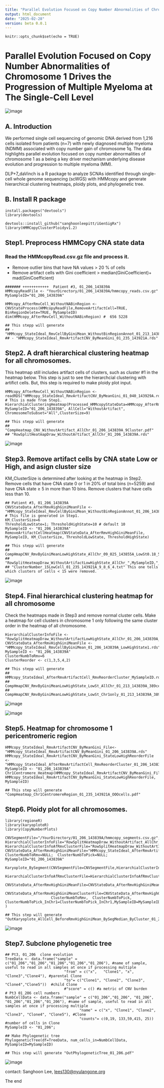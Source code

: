 ```yaml
---
title: "Parallel Evolution Focused on Copy Number Abnormalities of Chromosome 1 Drives the Progression of Multiple Myeloma at The Single-Cell Level"
output: html_document
date: "2025-02-28"
version: beta 0.0.1
---
```


```{r setup, include=FALSE}
knitr::opts_chunk$set(echo = TRUE)
```
# Parallel Evolution Focused on Copy Number Abnormalities of Chromosome 1 Drives the Progression of Multiple Myeloma at The Single-Cell Level

![image](https://github.com/user-attachments/assets/577824fc-6b27-45f0-80fd-e613bd0a3e84)

## A. Introduction

We performed single cell sequencing of genomic DNA derived from 1,216 cells isolated from patients (n=7) with newly diagnosed multiple myeloma (NDMM) associated with copy number gain of chromosome 1q. The data highlights parallel evolution focused on copy number abnormalities of chromosome 1 as a being a key driver mechanism underlying disease evolution and progression to multiple myeloma (MM).

DLP+7_daVinch is a R package to analyze SCNAs identified through single-cell whole genome sequencing (scWGS) with HMMcopy and generate hierarchical clustering heatmaps, ploidy plots, and phylogenetic tree. 

## B. Install R package

```{Installation}
install.packages("devtools")
library(devtools)

devtools::install_github("sanghoonleepitt/iGenSigRx")
library(HMMCopyClusterPloidyv1.2)
```

## Step1. Preprocess HMMCopy CNA state data  

### Read the HMMcopyRead.csv.gz file and process it.

  - Remove outlier bins that have NA values > 20 % of cells 
  - Remove artifact cells with Gini coefficient > median(GiniCoefficient)+ mad(GiniCoefficient)

```{Preprecessing}
####### ++++++++++++  Patient #3, 01_206_143839A
HMMcopyReadFile <- "YourDirectory/01_206_143839A/hmmcopy_reads.csv.gz"  
MySampleID="01_206_143839A"

HMMcopy_AfterRmvCell_WithoutNABinRegion <- CNVStateProcess(HMMcopyReadFile,RemoveArtifactCell=TRUE, BinRegionDelete=TRUE, MySampleID)
dim(HMMcopy_AfterRmvCell_WithoutNABinRegion) #  656 5228

## This stepp will generate
## - "HMMcopy_StateIdeal_RmvCellByGiniMean_WithoutBinRegionAnnot_01_213_143839A.rds"
## - "HMMcopy_StateIdeal_RmvArtifactCNV_ByMeanGini_01_235_143921A.rds" 
```

## Step2. A draft hierarchical clustering heatmap for all chromosomes. 
This heatmap still includes artifact cells of clusters, such as cluster #1 in the heatmap below. 
This step is just to see the hierarchcial clustering with artifict cells.  But, this step is required to make ploidy plot input. 

```{Hiearchical cluatering}
HMMcopy_AfterRmvCell_WithoutNABinRegion <- readRDS("HMMcopy_StateIdeal_RmvArtifactCNV_ByMeanGini_01_040_143929A.rds") # This is made from Step1. 
HierarchialClusteringHeatmap(Processed_HMMcopyStateData=HMMcopy_AfterRmvCell_WithoutNABinRegion, MySampleID="01_206_143839A", AllCell="WithoutArtifact", ChromosomeToSubset="All",ClusterSize=9)

## This stepp will generate
## "CompHeatmap_CNV_WithoutArtifact_AllChr_01_206_143839A_9Cluster.pdf"
## "RowSplitHeatmapDraw_WithoutArtifact_AllChr_01_206_143839A.rds"
```
![image](https://github.com/user-attachments/assets/24b0a3c8-21e2-4aa7-9f21-311e6a6f3420)

## Step3. Remove artifact cells by CNA state Low or High, and asign cluster size
KM_ClusterSize is determined after looking at the heatmap in Step2.   
Remove cells that have CNA state 0 or 1 in 20% of total bins (n=5259) and have CNA state ≥ 5 in more than 10 bins.
Remove clusters that have cells less than 10.

```{remove artifact cells}
## Patient #3, 01_206_143839A
CNVStateData_AfterRmvHighGiniMeanFile <- "HMMcopy_StateIdeal_RmvCellByGiniMean_WithoutBinRegionAnnot_01_206_143839A.rds"  # This file is generated in Step1.
KM_ClusterSize=6
ThresholdLowState=1; ThresholdHighState=10 # default 10
MySampleID <- "01_206_143839A"
RemoveArtifactCellHeatmap(CNVStateData_AfterRmvHighGiniMeanFile, MySampleID, KM_ClusterSize, ThresholdLowState, ThresholdHighState)

## This stepp will generate
## CompHmapCNV_RmvByGiniMeanLowHighState_AllChr_09_025_143855A_LowSt0.18_527Cells_5clu.pdf
## "RowSplitHeatmapDraw_WithoutArtifactLowHighState_AllChr_",MySampleID,"_",KM_ClusterSize,"clu.rds"
## "ClusterNumber_15LowCell_01_235_143921A_9_8_6_4.txt" This one tells which clusters of cells < 15 were removed. 
```
![image](https://github.com/user-attachments/assets/11bb850c-a1a0-405f-ba1b-ddb86a32b694)
 


## Step4. Final hierarchical clustering heatmap for all chromosome
Check the heatmaps made in Step3 and remove normal cluster cells. 
Make a heatmap for cell clusters in chromosome 1 only following the same cluster order in the heatmap of all chromosome. 

```{Make a refined heatmap}
HierarchialClusterInfoFile <- "RowSplitHeatmapDraw_WithoutArtifactLowHighState_AllChr_01_206_143839A_6clu.rds"
CNVStateData_AfterRmvHighGiniMeanFile <-"HMMcopy_StateIdeal_RmvCellByGiniMean_01_206_143839A_LowHighState1.rds"
MySampleID <- "01_206_143839A"
ClusterNumbToRmv=6
ClusterReorder <- c(1,3,5,4,2)

## This stepp will generate
## HMMcopy_StateIdeal_AfterRmvArtifactCell_RmvReorderCluster_MySampleID.rds
## CompHmapCNV_RmvByGiniMeanLowHighState_LowSt_AllChr_01_213_143839A_389cells_RordClone.pdf
## CompHmapCNV_RmvByGiniMeanLowHighState_LowSt_Chr1only_01_213_143839A_389cells_RordClone.pdf
```

![image](https://github.com/user-attachments/assets/58a54abc-0a12-4286-8daf-29e81d571d89)

![image](https://github.com/user-attachments/assets/a71c086e-d38a-48ee-b328-c0ce6437f9b1)


## Step5. Heatmap for chromosome 1 pericentromeric region

```{ }
HMMcopy_StateIdeal_RmvArtifactCNV_ByMeanGini_File<- "HMMcopy_StateIdeal_RmvArtifactCNV_ByMeanGini_01_206_143839A.rds"
HMMcopy_StateIdeal_RmvArtifactCNV_ByMeanGini_StateLowHighReorderFile <-  "HMMcopy_StateIdeal_AfterRmvArtifactCell_RmvReorderCluster_01_206_143839A.rds"
MySampleID <- "01_206_143839A"
Chr1Centromere_Heatmap(HMMcopy_StateIdeal_RmvArtifactCNV_ByMeanGini_File, HMMcopy_StateIdeal_RmvArtifactCNV_ByMeanGini_StateLowHighReorderFile, MySampleID)

## This step will generate "CompHeatmap_Chr1CentromereRegion_01_235_143921A_OOOcells.pdf"

```

## Step6. Ploidy plot for all chromosomes.

```{Ploidyplot}
library(regioneR)
library(karyoploteR)
library(CopyNumberPlots)

CNVSegmentFile="/YourDirectory/01_206_143839A/hmmcopy_segments.csv.gz";
HierarchialClusterInfoFile="RowSplitHeatmapDraw_WithoutArtifact_AllChr_01_206_143839A.rds";
HierarchialClusterInfoAfRmvClusterFile="RowSplitHeatmapDraw_WithoutArtifactLowHighState_AllChr_01_206_143839A_6clu.rds";
CNVStateData_AfterRmvHighGiniMeanFile="HMMcopy_StateIdeal_AfterRmvArtifactCell_RmvReorderCluster_01_206_143839A.rds";  
ClusterNumbToRmv=NULL;  ClusterNumbToPick=NULL; MySampleID="01_206_143839A"

Karyoplote_BySegment(CNVSegmentFile=CNVSegmentFile,HierarchialClusterInfoFile=HierarchialClusterInfoFile,
                     HierarchialClusterInfoAfRmvClusterFile=HierarchialClusterInfoAfRmvClusterFile,HierarchialClusterInfoAfRmvClusterChr1File=NULL,
                     CNVStateData_AfterRmvHighGiniMeanFile=CNVStateData_AfterRmvHighGiniMeanFile,
                     CNVStateData_AfterRmvHighGiniMeanClusterFile=CNVStateData_AfterRmvHighGiniMeanClusterFile,
                     ClusterNumbToRmv,  ClusterNumbToPick, ClusterNumbToPick_InChr1=ClusterNumbToPick_InChr1,MySampleID=MySampleID )

## This step will generate "OutKaryoplote_AllCell_BeforeRmvHighGiniMean_BySegMedian_ByCluster_01_206_143839A_PloidyLine651c.pdf"
```
![image](https://github.com/user-attachments/assets/91cd7c5e-a5f4-4b63-b834-f376feecce40)

## Step7. Subclone phylogenetic tree

```{Phylogenetic tree}
## Pt3, 01_206  clone evolution
TreeData <- data.frame("sample" = c("01_206","01_206","01_206","01_206","01_206"), #name of sample, useful to read in all samples at once if processing multiple
                           "from" = c("x",   "Clone1", "x",      "Clone3","Clone4"), #parental Clone
                           "to"= c("Clone1", "Clone2", "Clone3", "Clone4","Clone5"))  #child Clone
                           #"score" = c() #a metric of CNV burden 
# Pt3 01_206 cell numbers 
NumbCellData <- data.frame("sample" = c("01_206","01_206", "01_206", "01_206","01_206","01_206"), #name of sample, useful to read in all samples at once if processing multiple
                                  "name" = c("x", "Clone1", "Clone2", "Clone3", "Clone4", "Clone5"), #Clone
                                  "counts"= c(0,19, 133,59,415, 25)) #number of cells in Clone
MySampleID <- "01_206";

## Make Phylogenetic tree
PhylogeneticTree(df=TreeData, num_cells_in=NumbCellData, MySampleID=MySampleID)

## This step will generate "OutPhylogeneticTree_01_206.pdf"

```
![image](https://github.com/user-attachments/assets/c1a676f5-0839-40b8-818b-8702d3bd141f)


contact: Sanghoon Lee, lees130@nyulangone.org

The end
